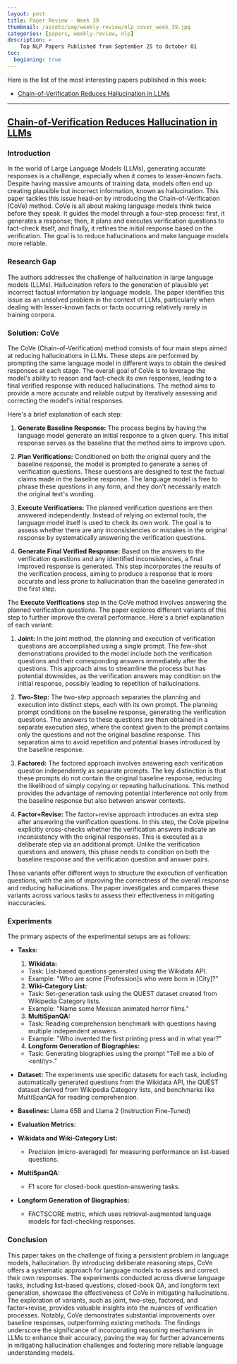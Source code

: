 ```yaml
---
layout: post
title: Paper Review - Week 39
thumbnail: /assets/img/weekly-review/nlp_cover_week_39.jpg
categories: [papers, weekly-review, nlp]
description: >
    Top NLP Papers Published from September 25 to October 01
toc:
  beginning: true
---
```


Here is the list of the most interesting papers published in this week:
* [Chain-of-Verification Reduces Hallucination in LLMs][coveSum]

---

## [Chain-of-Verification Reduces Hallucination in LLMs][covePaper]

 
### Introduction

In the world of Large Language Models (LLMs), generating accurate responses is a challenge, especially when it comes to lesser-known facts. Despite having massive amounts of training data, models often end up creating plausible but incorrect information, known as hallucination. This paper tackles this issue head-on by introducing the Chain-of-Verification (CoVe) method. CoVe is all about making language models think twice before they speak. It guides the model through a four-step process: first, it generates a response; then, it plans and executes verification questions to fact-check itself, and finally, it refines the initial response based on the verification. The goal is to reduce hallucinations and make language models more reliable. 


### Research Gap

The authors addresses the challenge of hallucination in large language models (LLMs). Hallucination refers to the generation of plausible yet incorrect factual information by language models. The paper identifies this issue as an unsolved problem in the context of LLMs, particularly when dealing with lesser-known facts or facts occurring relatively rarely in training corpora.


### Solution: CoVe

The CoVe (Chain-of-Verification) method consists of four main steps aimed at reducing hallucinations in LLMs. These steps are performed by prompting the same language model in different ways to obtain the desired responses at each stage. The overall goal of CoVe is to leverage the model's ability to reason and fact-check its own responses, leading to a final verified response with reduced hallucinations. The method aims to provide a more accurate and reliable output by iteratively assessing and correcting the model's initial responses.

Here's a brief explanation of each step:

1. **Generate Baseline Response:** The process begins by having the language model generate an initial response to a given query. This initial response serves as the baseline that the method aims to improve upon.

2. **Plan Verifications:** Conditioned on both the original query and the baseline response, the model is prompted to generate a series of verification questions. These questions are designed to test the factual claims made in the baseline response. The language model is free to phrase these questions in any form, and they don't necessarily match the original text's wording.

3. **Execute Verifications:** The planned verification questions are then answered independently. Instead of relying on external tools, the language model itself is used to check its own work. The goal is to assess whether there are any inconsistencies or mistakes in the original response by systematically answering the verification questions.

4. **Generate Final Verified Response:** Based on the answers to the verification questions and any identified inconsistencies, a final improved response is generated. This step incorporates the results of the verification process, aiming to produce a response that is more accurate and less prone to hallucination than the baseline generated in the first step.

The **Execute Verifications** step in the CoVe method involves answering the planned verification questions. The paper explores different variants of this step to further improve the overall performance. Here's a brief explanation of each variant:

1. **Joint:** In the joint method, the planning and execution of verification questions are accomplished using a single prompt. The few-shot demonstrations provided to the model include both the verification questions and their corresponding answers immediately after the questions. This approach aims to streamline the process but has potential downsides, as the verification answers may condition on the initial response, possibly leading to repetition of hallucinations.

2. **Two-Step:** The two-step approach separates the planning and execution into distinct steps, each with its own prompt. The planning prompt conditions on the baseline response, generating the verification questions. The answers to these questions are then obtained in a separate execution step, where the context given to the prompt contains only the questions and not the original baseline response. This separation aims to avoid repetition and potential biases introduced by the baseline response.

3. **Factored:** The factored approach involves answering each verification question independently as separate prompts. The key distinction is that these prompts do not contain the original baseline response, reducing the likelihood of simply copying or repeating hallucinations. This method provides the advantage of removing potential interference not only from the baseline response but also between answer contexts.

4. **Factor+Revise:** The factor+revise approach introduces an extra step after answering the verification questions. In this step, the CoVe pipeline explicitly cross-checks whether the verification answers indicate an inconsistency with the original responses. This is executed as a deliberate step via an additional prompt. Unlike the verification questions and answers, this phase needs to condition on both the baseline response and the verification question and answer pairs.

These variants offer different ways to structure the execution of verification questions, with the aim of improving the correctness of the overall response and reducing hallucinations. The paper investigates and compares these variants across various tasks to assess their effectiveness in mitigating inaccuracies.

### Experiments

The primary aspects of the experimental setups are as follows:

* **Tasks:** 
  1. **Wikidata:**   
    - Task: List-based questions generated using the Wikidata API.
    - Example: "Who are some [Profession]s who were born in [City]?"

  2. **Wiki-Category List:**
    - Task: Set-generation task using the QUEST dataset created from Wikipedia Category lists.
    - Example: "Name some Mexican animated horror films."

  3. **MultiSpanQA:**
    - Task: Reading comprehension benchmark with questions having multiple independent answers.
    - Example: "Who invented the first printing press and in what year?"

  4. **Longform Generation of Biographies:**
    - Task: Generating biographies using the prompt "Tell me a bio of \<entity\>."


* **Dataset:** The experiments use specific datasets for each task, including automatically generated questions from the Wikidata API, the QUEST dataset derived from Wikipedia Category lists, and benchmarks like MultiSpanQA for reading comprehension.
* **Baselines:** Llama 65B and Llama 2 (Instruction Fine-Tuned)
* **Evaluation Metrics:**
- **Wikidata and Wiki-Category List:**
  - Precision (micro-averaged) for measuring performance on list-based questions.

- **MultiSpanQA:**
  - F1 score for closed-book question-answering tasks.

- **Longform Generation of Biographies:**
  - FACTSCORE metric, which uses retrieval-augmented language models for fact-checking responses.



### Conclusion

This paper takes on the challenge of fixing a persistent problem in language models, hallucination. 
By introducing deliberate reasoning steps, CoVe offers a systematic approach for language models to assess and correct their own responses. The experiments conducted across diverse language tasks, including list-based questions, closed-book QA, and longform text generation, showcase the effectiveness of CoVe in mitigating hallucinations. The exploration of variants, such as joint, two-step, factored, and factor+revise, provides valuable insights into the nuances of verification processes. Notably, CoVe demonstrates substantial improvements over baseline responses, outperforming existing methods. The findings underscore the significance of incorporating reasoning mechanisms in LLMs to enhance their accuracy, paving the way for further advancements in mitigating hallucination challenges and fostering more reliable language understanding models.



[covePaper]: https://arxiv.org/pdf/2309.11495.pdf
[coveSum]: /blog/2023/week-39/#chain-of-verification-reduces-hallucination-in-llms